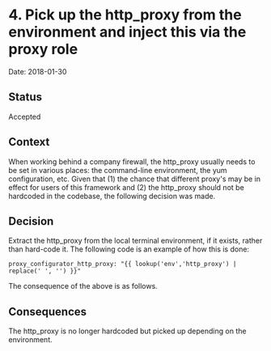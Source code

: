 # 4. Pick up the http_proxy from the environment and inject this via the proxy role

Date: 2018-01-30

## Status

Accepted

## Context

When working behind a company firewall, the http_proxy usually needs to be set in various places:  the command-line environment, the yum configuration, etc.  Given that (1) the chance that different proxy's may be in effect for users of this framework and (2) the http_proxy should not be hardcoded in the codebase, the following decision was made.

## Decision

Extract the http_proxy from the local terminal environment, if it exists, rather than hard-code it.  The following code is an example of how this is done:
```
proxy_configurator_http_proxy: "{{ lookup('env','http_proxy') | replace(' ', '') }}"
```
The consequence of the above is as follows.
## Consequences

The http_proxy is no longer hardcoded but picked up depending on the environment.
